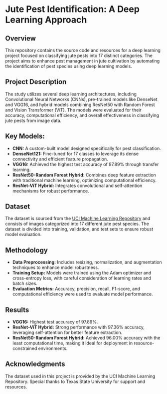 # Jute Pest Identification: A Deep Learning Approach
## Overview
This repository contains the source code and resources for a deep learning project focused on classifying jute pests into 17 distinct categories. The project aims to enhance pest management in jute cultivation by automating the identification of pest species using deep learning models.

## Project Description
The study utilizes several deep learning architectures, including Convolutional Neural Networks (CNNs), pre-trained models like DenseNet and VGG16, and hybrid models combining ResNet50 with Random Forest and Vision Transformer (ViT). The models were evaluated for their accuracy, computational efficiency, and overall effectiveness in classifying jute pests from image data.

## Key Models:
- **CNN:** A custom-built model designed specifically for pest classification.
- **DenseNet121:** Fine-tuned for 17 classes to leverage its dense connectivity and efficient feature propagation.
- **VGG16:** Achieved the highest test accuracy of 97.89% through transfer learning.
- **ResNet50-Random Forest Hybrid:** Combines deep feature extraction with traditional machine learning, optimizing computational efficiency.
- **ResNet-ViT Hybrid:** Integrates convolutional and self-attention mechanisms for robust performance.
## Dataset
The dataset is sourced from the [UCI Machine Learning Repository](https://archive.ics.uci.edu/dataset/920/jute+pest+dataset) and consists of images categorized into 17 different jute pest species. The dataset is divided into training, validation, and test sets to ensure robust model evaluation.

## Methodology
- **Data Preprocessing:** Includes resizing, normalization, and augmentation techniques to enhance model robustness.
- **Training Setup:** Models were trained using the Adam optimizer and cross-entropy loss, with careful consideration of learning rates and batch sizes.
- **Evaluation Metrics:** Accuracy, precision, recall, F1-score, and computational efficiency were used to evaluate model performance.
## Results
- **VGG16:** Highest test accuracy of 97.89%.
- **ResNet-ViT Hybrid:** Strong performance with 97.36% accuracy, leveraging self-attention for better feature extraction.
- **ResNet50-Random Forest Hybrid:** Achieved 96.00% accuracy with the least computational time, making it ideal for deployment in resource-constrained environments.

## Acknowledgments
The dataset used in this project is provided by the UCI Machine Learning Repository.
Special thanks to Texas State University for support and resources.
